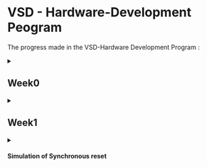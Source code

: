 # VSD - Hardware-Development Peogram
The progress made in the VSD-Hardware Development Program :
<details>
     <summary>
          <h2 id = 'Week0'>Week0</h2>
     </summary>
     Installation in UBUNTU
     <h3>System Information</h3>
     <ol>
          <li>OS: Ubuntu 22.04<br></li>
          <li>RAM: 8 GB<br></li>
          <li>Storage: 40 GB<br></li>
     </ol>
     <h3>Yosys</h3>
     Commands to install Yosys are as follows:
     
     ```
     sudo apt-get update
     git clone https://github.com/YosysHQ/yosys.git
     cd yosys
     sudo apt install make
     sudo apt-get install build-essential clang bison flex \
               libreadline-dev gawk tcl-dev libffi-dev git \
               graphviz xdot pkg-config python3 libboost-system-dev \
               libboost-python-dev libboost-filesystem-dev zlib1g-dev
     make config-gcc
     make 
     sudo make install
     ```

Successful installation of Yosys:
![yosys](https://github.com/SRINETHIR/Hardware-Design/assets/141196086/e9448497-7562-479f-b50e-dd6982d35ef0) 

<h3>GTKWave</h3>
Commands to install GTKWave are as follows:

```
sudo apt-get update
sudo apt install gtkwave
```

Successful installation of Gtkwave:
![GTKwave](https://github.com/SRINETHIR/Hardware-Design/assets/141196086/8808c5c5-11b5-448b-956a-29be9d0e0950)


<h3>iverilog</h3>
Commands to install iverilog are as follows:

```
sudo apt-get update
sudo apt-get install iverilog
```

Successful installation of iverilog:
![iverilog](https://github.com/SRINETHIR/Hardware-Design/assets/141196086/5835b475-6784-426a-aefa-0f1f47c2b5b8)

</details>

<details>
     <summary>
          <h2 id = 'Week1'>Week1</h2>
     </summary>
     <h3>Day 1</h3>
     
____

Stimulation of a 2x1 MUX using iverilog and synthesis of the MUX is done using Yosys. The simulation results of the MUX is plotted with a tool called gtkwave. Gtkwave tools use the vcd (value changing dump) file to get the simulation results.
<details>
     <summary>
          <h4 id = 'Simulation'>Simulation</h4>
     </summary>
     
Commands to simulate the RTL Design and plot it
     
     
```
iverilog  <name of verilog file: good_mux.v> <Name of the test bench: tb_good_mux.v>
./a.out
gtkwave <Nmae of vcd file: tb_good_mux.vcd>
```

<h4>iverilog</h4>

![1_good_mux_iverilog](https://github.com/SRINETHIR/Hardware-Design/assets/141196086/72636cbd-8991-42b1-a415-6faf9854598e)

<h4>gtkwave</h4>

![2_good_mux_gtkwave](https://github.com/SRINETHIR/Hardware-Design/assets/141196086/256eb1a8-8b87-4e63-9669-5dd08749d3e9)

</details>

<details>
     <summary>
          <h4 id = 'Synthesis'>Synthesis</h4>
     </summary>

<h4>Synthesis using Yosys</h4>
Yosys is a synthesizer used to convert the RTL Design to a netlist.<br>
Commands to synthesize and generate the netlist.

```
read_liberty -lib <path to .lib file>
read_verilog <Verilog file name>
synth -top <module name that has to be synthesised>
abc -liberty <path to .lib file>
```

Synthesized design of the good mux

![3_logic design good mux](https://github.com/SRINETHIR/Hardware-Design/assets/141196086/4c5bb1c7-cd8f-44f0-a31a-32185190d91c)

Commands to generate the netlist of good mux

```
write_verilog <name of the netlist to be generated.v>
write_verilog -noattr <name of the netlist to be generated.v>
```

![4_netlist good mux](https://github.com/SRINETHIR/Hardware-Design/assets/141196086/7e9bb20d-2b28-4fbd-9b08-d78a98e7c58f)

</details>

<h3>Day 2</h3>

____

Synthesis of multimodule file – with 2 submodules.<be><br>
Synthesis is important at the submodule level for 2 major reasons:
<ol>
          <li>When there is a presence of multiple instantiations of the same component, then the module is synthesized a single time and replicated multiple times in the top and need not be synthesized multiple times. Hence, this helps to save time.<br></li>
          <li>Dive and conquer – A massive device is divided into small units and given to the synthesizer tool which gives out the optimized netlist which is then placed together on the top layer. <br></li>
 </ol>

Hierarchical design – the design is constituted of submodules and the hierarchy is preserved

<details>
     <summary>
          <h4 id = 'Synthesis of Multiple Modules'> Synthesis of Multiple Modules <h4>
     </summary>

Commands used to Synthesize multiple modules hierarchical design:

```
read_liberty -lib <path to the .lib file>
read_verilog <name of the Verilog file>
synth_top <name given>
abc -liberty <path to the .lib file>
show <name given>
```

Hierarchical design generated 

![5_multimodule synth](https://github.com/SRINETHIR/Hardware-Design/assets/141196086/4af7455b-d730-44f8-bc94-60155dc21db0)

Netlist generated for the hierarchical design

Command stp generates the netlist of the hierarchical design
```
write_verilog -noattr <name given>
!vim <name given>
```

Netlist 
![6_multimodule netlist](https://github.com/SRINETHIR/Hardware-Design/assets/141196086/9c23125b-a53e-4afa-8211-5e877a468f8c)

</details>

<details>
     <summary>
          <h4 id = 'Synthesizing flattened multiple module'> Synthesizing flattened multiple module <h4>
     </summary>

Flattened design generation
Commands to flatten the design generated

```
flatten
show
```
Flattened Design:
![7_multimoduled_flatten](https://github.com/SRINETHIR/Hardware-Design/assets/141196086/73506e63-c6d9-496d-825b-7c77b8ebe9ed)

Commands to flatten and generate the flattened netlist

```
write_verilog -noattr <given name: multiple_modules_flat.v>
!vim <given name: multiple_modules_flat.v>
```

Flattened netlist
![7_multimoduled_flatten_netlist](https://github.com/SRINETHIR/Hardware-Design/assets/141196086/b708604b-18b3-4569-8941-2ba31cbfcae5)

</details>

<details>
     <summary>
          <h4 id = 'Sub module level synthesis'> Sub module level synthesis <h4>
     </summary>

Commands to synthesized design of sub-module:

```
read_liberty -lib <path to .lib file>
read_verilog <name of the verilog file>
synth -top sub_module1
abc -liberty  <path to .lib file>
show
```

Generated design of the submodule:

![8_submodule1_design](https://github.com/SRINETHIR/Hardware-Design/assets/141196086/a7b831aa-d032-4104-b5b8-19bd874fbb09)


</details>

<details>
     <summary>
          <h4 id = 'Simulation of Asynchronous reset'> Simulation of Asynchronous reset <h4>
     </summary>

Commands to simulate Asynchronous reset:

```
iverilog <Name of Verilog file: dff_asyncres.v Name of testbench: tb_dff_asyncres.v>
./a.out
gtkwave <Name of the vcd file: tb_dff_asyncres.vcd>

```

Plot for the simulation of Asynchronous reset:

![4_dff_asyncres_simulation](https://github.com/SRINETHIR/Hardware-Design/assets/141196086/6a07bf59-f8be-4366-a41e-2c72ee9fffa0)

</details>

<details>
     <summary>
          <h4 id = 'Simulation of Asynchronous set'> Simulation of Asynchronous set <h4>
     </summary>

Commands to simulate Asynchronous set:

```
iverilog <Name of Verilog file: dff_async_set.v Name of testbench: tb_dff_async_set.v>
./a.out
gtkwave <Name of the vcd file: tb_dff_async_set.vcd>

```

Plot for the simulation of the Asynchronous set:

![5_dff_async_set_simulation](https://github.com/SRINETHIR/Hardware-Design/assets/141196086/ff1f1381-111f-4fef-90d4-f0d0110a2a8e)

</details>

<details>
     <summary>
          <h4 id = 'Simulation of Synchronous reset'> Simulation of Synchronous reset <h4>
     </summary>

Commands to simulate Synchronous reset:

```
iverilog <Name of Verilog file: dff_syncres.v Name of testbench: tb_dff_syncres.v>
./a.out
gtkwave <Name of the vcd file: tb_dff_syncres.vcd>

```

Plot for the simulation of the Synchronous reset:

![6_dff_syncres_simulation](https://github.com/SRINETHIR/Hardware-Design/assets/141196086/85e9a1ee-7b5d-414d-8184-e25ed0ec8882)

</details>

<details>
     <summary>
          <h4 id = 'Synthesis of Asynchronous reset'> Simulation of Asynchronous reset <h4>
     </summary>

Commands to simulate Asynchronous reset:

```
read_liberty <path to .lib file>
read_verilog -lib <name of Verilog file: dff_asyncres.v>
synth -top <Name given: dff_asyncres>
dfflibmap -liberty <path to .lib file>
abc -liberty <path to .lib file>
show

```

Design of the Asynchronous reset:

![1_dff_asyncres](https://github.com/SRINETHIR/Hardware-Design/assets/141196086/a304689a-b89e-46e6-a3df-51751f72f5a9)

</details>

<details>
     <summary>
          <h4 id = 'Synthesis of Asynchronous set'> Simulation of Asynchronous set <h4>
     </summary>

Commands to simulate Asynchronous set:

```
read_liberty <path to .lib file>
read_verilog  -lib <name of Verilog file: dff_async_set.v>
synth -top <Name given: dff_async_set.v >
dfflibmap -liberty <path to .lib file>
abc -liberty <path to .lib file>
show

```

Design of the Asynchronous set:

![2_dff_async_set](https://github.com/SRINETHIR/Hardware-Design/assets/141196086/fd083ad5-5e68-4301-a5d9-03fde722f728)

</details>


</details>

<details>
     <summary>
          <h4 id = 'Synthesis of Synchronous reset'> Simulation of Synchronous reset <h4>
     </summary>

Commands to simulate Synchronous reset:

```
read_liberty <path to .lib file>
read_verilog  -lib <name of Verilog file: dff_async_set.v>
synth -top <Name given: dff_async_set.v >
dfflibmap -liberty <path to .lib file>
abc -liberty <path to .lib file>
show

```

Design of the Synchronous reset:

![3_dff_syncres](https://github.com/SRINETHIR/Hardware-Design/assets/141196086/1bfcc4be-6d3b-4628-8d5c-d3347ff453e3)

</details>

</details>

